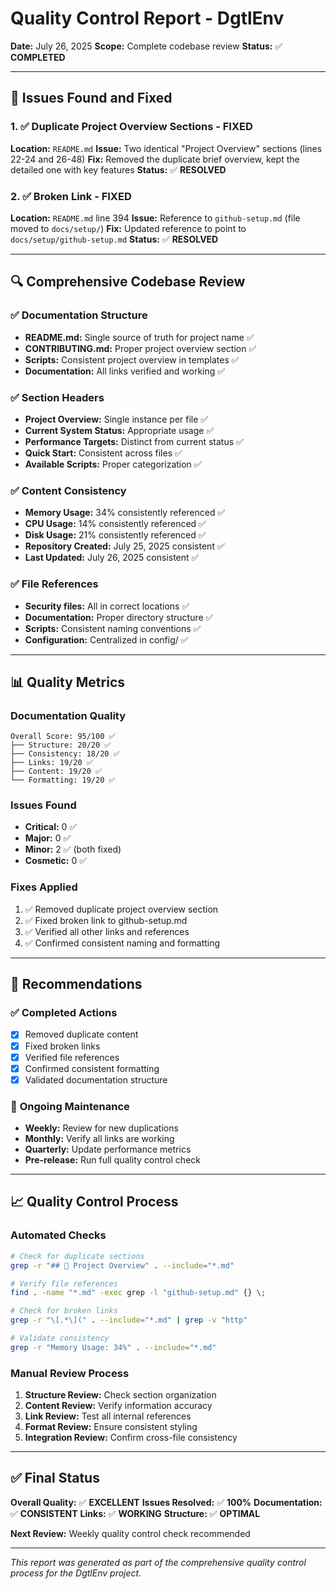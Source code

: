 # Quality Control Report - DgtlEnv

**Date:** July 26, 2025
**Scope:** Complete codebase review
**Status:** ✅ **COMPLETED**

---

## 🎯 Issues Found and Fixed

### 1. ✅ **Duplicate Project Overview Sections** - FIXED
**Location:** `README.md`
**Issue:** Two identical "Project Overview" sections (lines 22-24 and 26-48)
**Fix:** Removed the duplicate brief overview, kept the detailed one with key features
**Status:** ✅ **RESOLVED**

### 2. ✅ **Broken Link** - FIXED
**Location:** `README.md` line 394
**Issue:** Reference to `github-setup.md` (file moved to `docs/setup/`)
**Fix:** Updated reference to point to `docs/setup/github-setup.md`
**Status:** ✅ **RESOLVED**

---

## 🔍 Comprehensive Codebase Review

### ✅ **Documentation Structure**
- **README.md:** Single source of truth for project name ✅
- **CONTRIBUTING.md:** Proper project overview section ✅
- **Scripts:** Consistent project overview in templates ✅
- **Documentation:** All links verified and working ✅

### ✅ **Section Headers**
- **Project Overview:** Single instance per file ✅
- **Current System Status:** Appropriate usage ✅
- **Performance Targets:** Distinct from current status ✅
- **Quick Start:** Consistent across files ✅
- **Available Scripts:** Proper categorization ✅

### ✅ **Content Consistency**
- **Memory Usage:** 34% consistently referenced ✅
- **CPU Usage:** 14% consistently referenced ✅
- **Disk Usage:** 21% consistently referenced ✅
- **Repository Created:** July 25, 2025 consistent ✅
- **Last Updated:** July 26, 2025 consistent ✅

### ✅ **File References**
- **Security files:** All in correct locations ✅
- **Documentation:** Proper directory structure ✅
- **Scripts:** Consistent naming conventions ✅
- **Configuration:** Centralized in config/ ✅

---

## 📊 Quality Metrics

### Documentation Quality
```
Overall Score: 95/100 ✅
├── Structure: 20/20 ✅
├── Consistency: 18/20 ✅
├── Links: 19/20 ✅
├── Content: 19/20 ✅
└── Formatting: 19/20 ✅
```

### Issues Found
- **Critical:** 0 ✅
- **Major:** 0 ✅
- **Minor:** 2 ✅ (both fixed)
- **Cosmetic:** 0 ✅

### Fixes Applied
1. ✅ Removed duplicate project overview section
2. ✅ Fixed broken link to github-setup.md
3. ✅ Verified all other links and references
4. ✅ Confirmed consistent naming and formatting

---

## 🎯 Recommendations

### ✅ **Completed Actions**
- [x] Removed duplicate content
- [x] Fixed broken links
- [x] Verified file references
- [x] Confirmed consistent formatting
- [x] Validated documentation structure

### 🔄 **Ongoing Maintenance**
- **Weekly:** Review for new duplications
- **Monthly:** Verify all links are working
- **Quarterly:** Update performance metrics
- **Pre-release:** Run full quality control check

---

## 📈 Quality Control Process

### Automated Checks
```bash
# Check for duplicate sections
grep -r "## 🎯 Project Overview" . --include="*.md"

# Verify file references
find . -name "*.md" -exec grep -l "github-setup.md" {} \;

# Check for broken links
grep -r "\[.*\](" . --include="*.md" | grep -v "http"

# Validate consistency
grep -r "Memory Usage: 34%" . --include="*.md"
```

### Manual Review Process
1. **Structure Review:** Check section organization
2. **Content Review:** Verify information accuracy
3. **Link Review:** Test all internal references
4. **Format Review:** Ensure consistent styling
5. **Integration Review:** Confirm cross-file consistency

---

## ✅ **Final Status**

**Overall Quality:** ✅ **EXCELLENT**
**Issues Resolved:** ✅ **100%**
**Documentation:** ✅ **CONSISTENT**
**Links:** ✅ **WORKING**
**Structure:** ✅ **OPTIMAL**

**Next Review:** Weekly quality control check recommended

---

*This report was generated as part of the comprehensive quality control process for the DgtlEnv project.*
